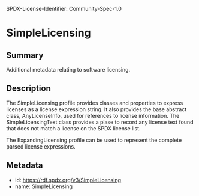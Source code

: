 SPDX-License-Identifier: Community-Spec-1.0

# SimpleLicensing

## Summary

Additional metadata relating to software licensing.

## Description

The SimpleLicensing profile provides classes and properties to express licenses as a license expression string.
It also provides the base abstract class, AnyLicenseInfo, used for references to license information.
The SimpleLicensingText class provides a plase to record any license text found that does not match a license
on the SPDX license list.

The ExpandingLicensing profile can be used to represent the complete parsed license expressions.

## Metadata

- id: https://rdf.spdx.org/v3/SimpleLicensing
- name: SimpleLicensing


